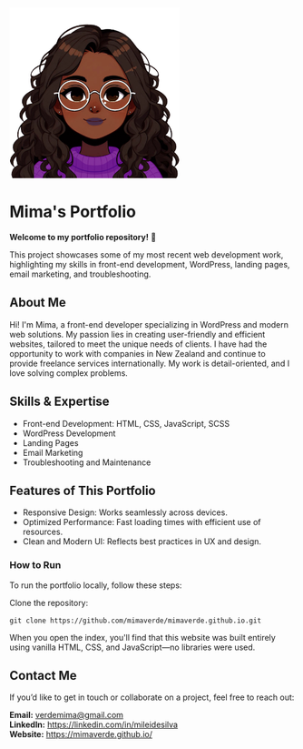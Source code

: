 <img src="./images/euzinha.png" width="300">

# Mima's Portfolio
**Welcome to my portfolio repository!** 🎨

This project showcases some of my most recent web development work, highlighting my skills in front-end development, WordPress, landing pages, email marketing, and troubleshooting.

## About Me
Hi! I'm Mima, a front-end developer specializing in WordPress and modern web solutions. My passion lies in creating user-friendly and efficient websites, tailored to meet the unique needs of clients. I have had the opportunity to work with companies in New Zealand and continue to provide freelance services internationally. My work is detail-oriented, and I love solving complex problems.

## Skills & Expertise
* Front-end Development: HTML, CSS, JavaScript, SCSS
* WordPress Development
* Landing Pages
* Email Marketing
* Troubleshooting and Maintenance

## Features of This Portfolio
* Responsive Design: Works seamlessly across devices.
* Optimized Performance: Fast loading times with efficient use of resources.
* Clean and Modern UI: Reflects best practices in UX and design.

### How to Run
To run the portfolio locally, follow these steps:

Clone the repository:

```
git clone https://github.com/mimaverde/mimaverde.github.io.git
```
When you open the index, you'll find that this website was built entirely using vanilla HTML, CSS, and JavaScript—no libraries were used.

## Contact Me
If you’d like to get in touch or collaborate on a project, feel free to reach out:

**Email:** <a name="mailto:verdemima@gmail.com" target="_blank">verdemima@gmail.com</a><br>
**LinkedIn:** <a name="https://linkedin.com/in/mileidesilva" target="_blank">https://linkedin.com/in/mileidesilva</a><br>
**Website:** <a name="https://mimaverde.github.io/" target="_blank">https://mimaverde.github.io/</a>
